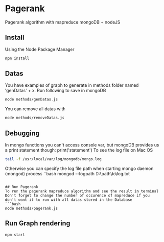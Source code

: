 # Pagerank
Pagerank algorithm with mapreduce mongoDB + nodeJS

## Install
Using the Node Package Manager
```bash
npm install
```  

## Datas
You have examples of graph to generate in methods folder named 'genDatas' + x.
Run following to save in mongoDB
```bash
node methods/genDatas.js
```  
You can remove all datas with
```bash
node methods/removeDatas.js
```  

## Debugging
In mongo functions you can't access console var, but mongoDB provides us a print statement though:
print('statement')
To see the log file on Mac OS 
```bash
tail -f /usr/local/var/log/mongodb/mongo.log
```

Otherwise you can specify the log file path when starting mongo daemon (mongod) process 
``bash
mongod --logpath D:\path\to\log.txt
```

## Run Pagerank
To run the pagerank mapreduce algorithm and see the result in terminal
Don't forget to change the number of occurence of mapreduce if you don't want it to run with all datas stored in the Database 
```bash
node methods/pagerank.js
```  

## Run Graph rendering 
```bash
npm start
```  
